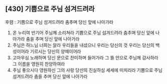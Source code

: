 ## [430] 기쁨으로 주님 섬겨드려라

후렴 : 기쁨으로 주님 섬겨드려라 춤추며 당신 앞에 나아가라  
1) 온 누리여 반기어 주님께 소리쳐라 기쁨으로 주님 섬겨드려라 춤추며 당신 앞에 나아가라 춤을 추며 당신 앞에 나아가라  
2) 주님은 하느님 너희는 알라 우리들을 내셨으니 우리는 당신의 것 우리는 당신의 백성이어라 기르시는 당신의 양떼이어라  
3) 고마우심 노래하며 당신 문으로 찬미하며 들어가라 그 뜰 안으로 주님께 감사하라 그 이름을 영원히 찬양하여라  
4) 주님 좋으시다 영원하신 그의 사랑 당신의 진실하심 세세에 미치리라 기쁨으로 주님 섬겨드려라 춤을 추며 당신 앞에 나아가라
